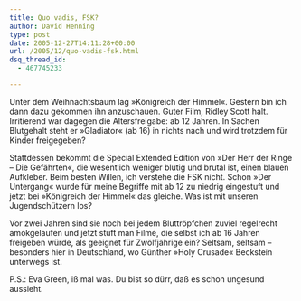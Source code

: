 ```yaml
---
title: Quo vadis, FSK?
author: David Henning
type: post
date: 2005-12-27T14:11:28+00:00
url: /2005/12/quo-vadis-fsk.html
dsq_thread_id:
  - 467745233

---
```

Unter dem Weihnachtsbaum lag »Königreich der Himmel«. Gestern bin ich dann dazu gekommen ihn anzuschauen. Guter Film, Ridley Scott halt. Irritierend war dagegen die Altersfreigabe: ab 12 Jahren. In Sachen Blutgehalt steht er »Gladiator« (ab 16) in nichts nach und wird trotzdem für Kinder freigegeben?

Stattdessen bekommt die Special Extended Edition von »Der Herr der Ringe &#8211; Die Gefährten«, die wesentlich weniger blutig und brutal ist, einen blauen Aufkleber. Beim besten Willen, ich verstehe die FSK nicht. Schon »Der Untergang« wurde für meine Begriffe mit ab 12 zu niedrig eingestuft und jetzt bei »Königreich der Himmel« das gleiche. Was ist mit unseren Jugendschützern los?

Vor zwei Jahren sind sie noch bei jedem Bluttröpfchen zuviel regelrecht amokgelaufen und jetzt stuft man Filme, die selbst ich ab 16 Jahren freigeben würde, als geeignet für Zwölfjährige ein? Seltsam, seltsam &#8211; besonders hier in Deutschland, wo Günther »Holy Crusade« Beckstein unterwegs ist.

P.S.: Eva Green, iß mal was. Du bist so dürr, daß es schon ungesund aussieht.